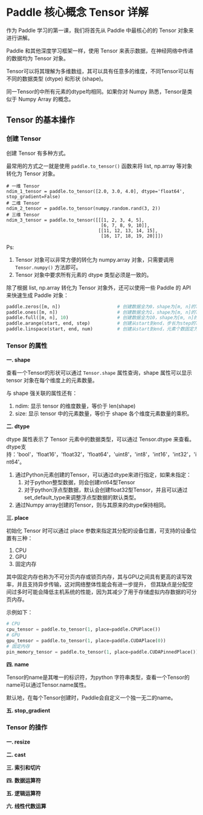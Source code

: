 # Paddle 核心概念 Tensor 详解

作为 Paddle 学习的第一课，我们将首先从 Paddle 中最核心的的 Tensor 对象来进行讲解。

Paddle 和其他深度学习框架一样，使用 Tensor 来表示数据，在神经网络中传递的数据均为 Tensor 对象。

Tensor可以将其理解为多维数组，其可以具有任意多的维度，不同Tensor可以有不同的数据类型 (dtype) 和形状 (shape)。

同一Tensor的中所有元素的dtype均相同。如果你对 Numpy 熟悉，Tensor是类似于 Numpy Array 的概念。

## Tensor 的基本操作

### 创建 Tensor

创建 Tensor 有多种方式。

最常用的方式之一就是使用 `paddle.to_tensor()` 函数来将 list, np.array 等对象转化为 Tensor 对象。

```python3
# 一维 Tensor
ndim_1_tensor = paddle.to_tensor([2.0, 3.0, 4.0], dtype='float64', stop_gradient=False)
# 二维 Tensor
ndim_2_tensor = paddle.to_tensor(numpy.random.rand(3, 2))
# 三维 Tensor
ndim_3_tensor = paddle.to_tensor([[[1, 2, 3, 4, 5],
                                   [6, 7, 8, 9, 10]],
                                  [[11, 12, 13, 14, 15],
                                   [16, 17, 18, 19, 20]]])
```

Ps: 

1. Tensor 对象可以非常方便的转化为 numpy.array 对象，只需要调用 `Tensor.numpy()` 方法即可。
2. Tensor 对象中要求所有元素的 dtype 类型必须是一致的。


除了根据 list, np.array 转化为 Tensor 对象外，还可以使用一些 Paddle 的 API 来快速生成 Paddle 对象：

```python
paddle.zeros([m, n])                     # 创建数据全为0，shape为[m, n]的Tensor
paddle.ones([m, n])                      # 创建数据全为1，shape为[m, n]的Tensor
paddle.full([m, n], 10)                  # 创建数据全为10，shape为[m, n]的Tensor
paddle.arange(start, end, step)          # 创建从start到end，步长为step的Tensor
paddle.linspace(start, end, num)         # 创建从start到end，元素个数固定为num的Tensor
```


### Tensor 的属性

**一. shape**

查看一个Tensor的形状可以通过 `Tensor.shape` 属性查询，shape 属性可以显示 tensor 对象在每个维度上的元素数量。

与 shape 强关联的属性还有：

1. ndim: 显示 tensor 的维度数量，等价于 len(shape)
2. size: 显示 tensor 中的元素数量，等价于 shape 各个维度元素数量的乘积。


**二. dtype**

dtype 属性表示了 Tensor 元素中的数据类型，可以通过 Tensor.dtype 来查看。
dtype支持：'bool'，'float16'，'float32'，'float64'，'uint8'，'int8'，'int16'，'int32'，'int64'。

1. 通过Python元素创建的Tensor，可以通过dtype来进行指定，如果未指定：
    1. 对于python整型数据，则会创建int64型Tensor
    2. 对于python浮点型数据，默认会创建float32型Tensor，并且可以通过set_default_type来调整浮点型数据的默认类型。
2. 通过Numpy array创建的Tensor，则与其原来的dtype保持相同。


**三. place**

初始化 Tensor 时可以通过 place 参数来指定其分配的设备位置，可支持的设备位置有三种：

1. CPU
2. GPU
3. 固定内存


其中固定内存也称为不可分页内存或锁页内存，其与GPU之间具有更高的读写效率，并且支持异步传输，这对网络整体性能会有进一步提升，
但其缺点是分配空间过多时可能会降低主机系统的性能，因为其减少了用于存储虚拟内存数据的可分页内存。

示例如下：

```python
# CPU
cpu_tensor = paddle.to_tensor(1, place=paddle.CPUPlace())
# GPU
gpu_tensor = paddle.to_tensor(1, place=paddle.CUDAPlace(0))
# 固定内存
pin_memory_tensor = paddle.to_tensor(1, place=paddle.CUDAPinnedPlace())
```


**四. name**

Tensor的name是其唯一的标识符，为python 字符串类型，查看一个Tensor的name可以通过Tensor.name属性。

默认地，在每个Tensor创建时，Paddle会自定义一个独一无二的name。

**五. stop_gradient**



### Tensor 的操作

**一. resize**


**二. cast**


**三. 索引和切片**


**四. 数据运算符**


**五. 逻辑运算符**


**六. 线性代数运算**







